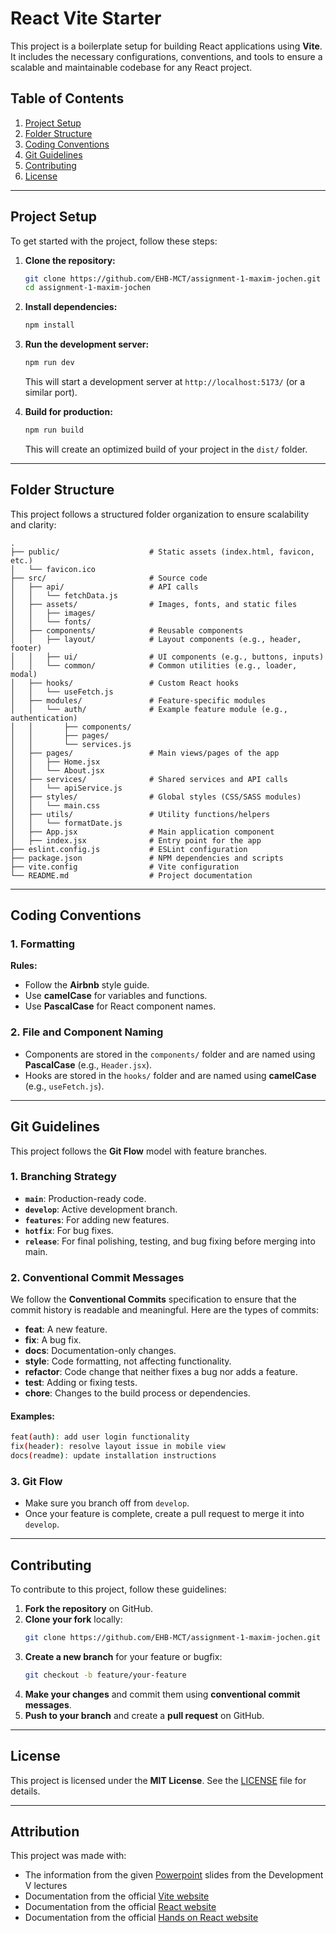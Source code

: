 # React Vite Starter

This project is a boilerplate setup for building React applications using **Vite**. It includes the necessary configurations, conventions, and tools to ensure a scalable and maintainable codebase for any React project.

## Table of Contents
1. [Project Setup](#project-setup)
2. [Folder Structure](#folder-structure)
3. [Coding Conventions](#coding-conventions)
4. [Git Guidelines](#git-guidelines)
5. [Contributing](#contributing)
6. [License](#license)

---

## Project Setup

To get started with the project, follow these steps:

1. **Clone the repository:**
   ```bash
   git clone https://github.com/EHB-MCT/assignment-1-maxim-jochen.git
   cd assignment-1-maxim-jochen
   ```

2. **Install dependencies:**
   ```bash
   npm install
   ```

3. **Run the development server:**
   ```bash
   npm run dev
   ```
   This will start a development server at `http://localhost:5173/` (or a similar port).

4. **Build for production:**
   ```bash
   npm run build
   ```
   This will create an optimized build of your project in the `dist/` folder.

---

## Folder Structure

This project follows a structured folder organization to ensure scalability and clarity:

```
.
├── public/                    # Static assets (index.html, favicon, etc.)
│   └── favicon.ico
├── src/                       # Source code
│   ├── api/                   # API calls
│   │   └── fetchData.js
│   ├── assets/                # Images, fonts, and static files
│   │   ├── images/
│   │   └── fonts/
│   ├── components/            # Reusable components
│   │   ├── layout/            # Layout components (e.g., header, footer)
│   │   ├── ui/                # UI components (e.g., buttons, inputs)
│   │   └── common/            # Common utilities (e.g., loader, modal)
│   ├── hooks/                 # Custom React hooks
│   │   └── useFetch.js
│   ├── modules/               # Feature-specific modules
│   │   └── auth/              # Example feature module (e.g., authentication)
│   │       ├── components/
│   │       ├── pages/
│   │       └── services.js
│   ├── pages/                 # Main views/pages of the app
│   │   ├── Home.jsx
│   │   └── About.jsx
│   ├── services/              # Shared services and API calls
│   │   └── apiService.js
│   ├── styles/                # Global styles (CSS/SASS modules)
│   │   └── main.css
│   ├── utils/                 # Utility functions/helpers
│   │   └── formatDate.js
│   ├── App.jsx                # Main application component
│   ├── index.jsx              # Entry point for the app
├── eslint.config.js           # ESLint configuration
├── package.json               # NPM dependencies and scripts
├── vite.config                # Vite configuration
└── README.md                  # Project documentation
```

---

## Coding Conventions

### 1. **Formatting**
**Rules:**
- Follow the **Airbnb** style guide.
- Use **camelCase** for variables and functions.
- Use **PascalCase** for React component names.

### 2. **File and Component Naming**
- Components are stored in the `components/` folder and are named using **PascalCase** (e.g., `Header.jsx`).
- Hooks are stored in the `hooks/` folder and are named using **camelCase** (e.g., `useFetch.js`).

---

## Git Guidelines

This project follows the **Git Flow** model with feature branches.

### 1. **Branching Strategy**
- **`main`**: Production-ready code.
- **`develop`**: Active development branch.
- **`features`**: For adding new features.
- **`hotfix`**: For bug fixes.
- **`release`**: For final polishing, testing, and bug fixing before merging into main.

### 2. **Conventional Commit Messages**
We follow the **Conventional Commits** specification to ensure that the commit history is readable and meaningful. Here are the types of commits:
- **feat**: A new feature.
- **fix**: A bug fix.
- **docs**: Documentation-only changes.
- **style**: Code formatting, not affecting functionality.
- **refactor**: Code change that neither fixes a bug nor adds a feature.
- **test**: Adding or fixing tests.
- **chore**: Changes to the build process or dependencies.

#### Examples:
```bash
feat(auth): add user login functionality
fix(header): resolve layout issue in mobile view
docs(readme): update installation instructions
```

### 3. **Git Flow**
- Make sure you branch off from `develop`.
- Once your feature is complete, create a pull request to merge it into `develop`.

---

## Contributing

To contribute to this project, follow these guidelines:

1. **Fork the repository** on GitHub.
2. **Clone your fork** locally:
   ```bash
   git clone https://github.com/EHB-MCT/assignment-1-maxim-jochen.git
   ```
3. **Create a new branch** for your feature or bugfix:
   ```bash
   git checkout -b feature/your-feature
   ```
4. **Make your changes** and commit them using **conventional commit messages**.
5. **Push to your branch** and create a **pull request** on GitHub.

---

## License

This project is licensed under the **MIT License**. See the [LICENSE](./LICENSE) file for details.

---

## Attribution

This project was made with:
- The information from the given [Powerpoint](https://canvas.ehb.be/courses/40240/files/2990444?module_item_id=687239) slides from the Development V lectures
- Documentation from the official [Vite website](https://vite.dev/guide/)
- Documentation from the official [React website](https://react.dev/reference/react)
- Documentation from the official [Hands on React website](https://handsonreact.com/docs)

